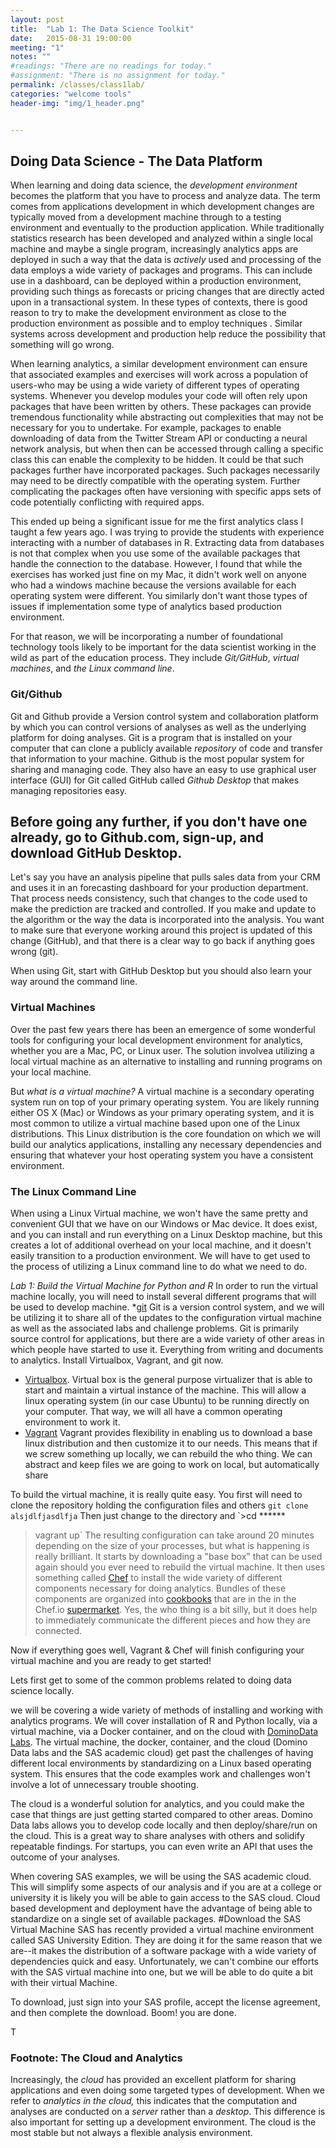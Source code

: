 ```yaml
---
layout: post
title:  "Lab 1: The Data Science Toolkit"
date:   2015-08-31 19:00:00
meeting: "1"
notes: ""
#readings: "There are no readings for today."
#assignment: "There is no assignment for today."
permalink: /classes/class1lab/
categories: "welcome tools"
header-img: "img/1_header.png"


---
```

## Doing Data Science - The Data Platform
When learning and doing data science, the *development environment* becomes the platform that you have to process and analyze data. The term comes from applications development in which development changes are typically moved from a development machine through to a testing environment and eventually to the production application. While traditionally statistics research has been developed and analyzed within a single local machine and maybe a single program, increasingly analytics apps are deployed in such a way that the data is *actively* used and processing of the data employs a wide variety of packages and programs.  This can include use in a dashboard,  can be deployed within a production environment, providing such things as forecasts or pricing changes that are directly acted upon in a transactional system.  In these types of contexts, there is good reason to try to make the development environment as close to the production environment as possible and to employ techniques .  Similar systems across development and production help reduce the possibility that something will go wrong.
	
When learning analytics, a similar development environment can ensure that associated examples and exercises will work across a population of users-who may be using a wide variety of different types of operating systems. Whenever you develop modules your code will often rely upon packages that have been written by others.  These packages can provide tremendous functionality while abstracting out complexities that may not be necessary for you to undertake.  For example, packages to enable downloading of data from the Twitter Stream API or conducting a neural network analysis, but when then can be accessed through calling a specific class this can enable the complexity to be hidden.  It could be that such packages further have incorporated packages.  Such packages necessarily may need to be directly compatible with the operating system.  Further complicating the packages often have versioning with specific apps sets of code potentially conflicting with required apps.
	
This ended up being a significant issue for me the first analytics class I taught a few years ago.  I was trying to provide the students with experience interacting with a number of databases in R.  Extracting data from databases is not that complex when you use some of the available packages that handle the connection to the database.  However, I found that while the exercises has worked just fine on my Mac, it didn't work well on anyone who had a windows machine because the versions available for each operating system were different. You similarly don't want those types of issues if implementation some type of analytics based production environment. 

For that reason, we will be incorporating a number of foundational technology tools likely to be important for the data scientist working in the wild as part of the education process.  They include *Git/GitHub*, *virtual machines*,  and *the Linux command line*.

### Git/Github
Git and Github provide a Version control system and collaboration platform by which you can control versions of analyses as well as the underlying platform for doing analyses.  Git is a program that is installed on your computer that can clone a publicly available *repository* of code and transfer that information to your machine.  Github is the most popular system for sharing and managing code.  They also have an easy to use graphical user interface (GUI) for Git called GitHub called *Github Desktop* that makes managing repositories easy. 

## Before going any further, if you don't have one already, go to Github.com, sign-up, and download GitHub Desktop.  

Let's say you have an analysis pipeline that pulls sales data from your CRM and uses it in an forecasting dashboard for your production department.  That process needs consistency, such that changes to the code used to make the prediction are tracked and controlled.  If you make and update to the algorithm or the way the data is incorporated into the analysis.  You want to make sure that everyone working around this project is updated of this change (GitHub), and that there is a clear way to go back if anything goes wrong (git).  

When using Git, start with GitHub Desktop but you should also learn your way around the command line. 
  
### Virtual Machines
Over the past few years there has been an emergence of some wonderful tools for configuring your local development environment for analytics, whether you are a Mac, PC, or Linux user.  The solution involvea utilizing a local virtual machine as an alternative to installing and running programs on your local machine.  

But *what is a virtual machine?*  A virtual machine is a secondary operating system run on top of your primary operating system. You are likely running either OS X (Mac)  or Windows as your primary operating system, and it is most common to utilize a virtual machine based upon one of the Linux distributions.  This Linux distribution is the core foundation on which we will build our analytics applications, installing any necessary dependencies and ensuring that whatever your host operating system you have a consistent environment. 

### The Linux Command Line
When using a Linux Virtual machine, we won't have the same pretty and convenient GUI that we have on our Windows or Mac device. It does exist, and you can install and run everything on a Linux Desktop machine, but this creates a lot of additional overhead on your local machine, and it doesn't easily transition to a production environment.  We will have to get used to the process of utilizing a Linux command line to do what we need to do. 

*Lab 1: Build the Virtual Machine for Python and R*
In order to run the virtual machine locally, you will need to install several different programs that will be used to develop machine.
*[git](http://git-scm.com/downloads) Git is a version control system, and we will be utilizing it to share all of the updates to the configuration virtual machine as well as the associated labs and challenge problems.  Git is primarily source control for applications, but there are a wide variety of other areas in which people have started to use it.  Everything from writing and documents to analytics. 
 Install Virtualbox, Vagrant, and git now. 
* [Virtualbox](https://www.virtualbox.org/wiki/Downloads). Virtual box is the general purpose virtualizer that is able to start and maintain a virtual instance of the machine.  This will allow a linux operating system (in our case Ubuntu) to be running directly on your computer.  That way, we will all have a common operating environment to work it. 
* [Vagrant](http://www.vagrantup.com/downloads.html) Vagrant provides flexibility in enabling us to download a base linux distribution and then customize it to our needs.  This means that if we screw something up locally, we can rebuild the who thing.  We can abstract and keep files we are going to work on local, but automatically share 

To build the virtual machine, it is really quite easy.  You first will need to clone the repository holding the configuration files and others
`git clone alsjdlfjasdlfja`
Then just change to the directory and 
`>cd ******
>vagrant up`
The resulting configuration can take around 20 minutes depending on the size of your processes, but what is happening is really brilliant.  It starts by downloading a "base box" that can be used again should you ever need to rebuild the virtual machine.  It then uses something called [Chef](https://www.chef.io) to install the wide variety of different components necessary for doing analytics.  Bundles of these components are organized into [cookbooks]() that are in the in the Chef.io [supermarket](https://supermarket.chef.io).  Yes, the who thing is a bit silly, but it does help to immediately communicate the different pieces and how they are connected. 

Now if everything goes well, Vagrant & Chef will finish configuring your virtual machine and you are ready to get started!    

Lets first get to some of the common problems related to doing data science locally.   

we will be covering a wide variety of methods of installing and working with analytics programs. We will cover installation of R and Python locally, via a virtual machine,  via a Docker container, and on the cloud with [DominoData Labs](http://dominodatalab.com).  The virtual machine, the docker, container, and the cloud (Domino Data labs and the SAS academic cloud) get past the challenges of having different local environments by standardizing on a Linux based operating system. This ensures that the code examples work and challenges won't involve a lot of unnecessary trouble shooting.

The cloud is a wonderful solution for analytics, and you could make the case that things are just getting started compared to other areas.  Domino Data labs allows you to develop code locally and then deploy/share/run on the cloud.  This is a great way to share analyses with others and solidify repeatable findings. For startups, you can even write an API that uses the outcome of your analyses.   

When covering SAS examples, we will be using the SAS academic cloud.  This will simplify some aspects of our analysis and if you are at a college or university it is likely you will be able to gain access to the SAS cloud.  Cloud based development and deployment have the advantage of being able to standardize on a single set of available packages. 
#Download the SAS Virtual Machine
SAS has recently provided a virtual machine environment called SAS University Edition.  They are doing it for the same reason that we are--it makes the distribution of a software package with a wide variety of dependencies quick and easy.  Unfortunately, we can't combine our efforts with the SAS virtual machine into one, but we will be able to do quite a bit with their virtual Machine. 

To download, just sign into your SAS profile, accept the license agreement, and then complete the download. Boom! you are done. 

T

### Footnote: The Cloud and Analytics
Increasingly, the *cloud* has provided an excellent platform for sharing applications and even doing some targeted types of development.  When we refer to *analytics in the cloud,* this indicates that the computation and analyses are  conducted on a *server* rather than a *desktop*.  This difference is also important for setting up a development environment.  The cloud is the most stable but not always a flexible analysis environment. 
